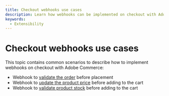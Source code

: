 ```yaml
---
title: Checkout webhooks use cases
description: Learn how webhooks can be implemented on checkout with Adobe Commerce.
keywords:
  - Extensibility
---
```


# Checkout webhooks use cases

This topic contains common scenarios to describe how to implement webhooks on checkout with Adobe Commerce:

* Webhook to [validate the order](order-placement-validation.md) before placement
* Webhook to [update the product price](product-price-update.md) before adding to the cart
* Webhook to [validate product stock](product-stock-validation.md) before adding to the cart
